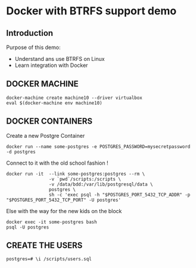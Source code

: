 # Docker with BTRFS  support demo

## Introduction

Purpose of this demo:

* Understand ans use BTRFS on Linux
* Learn integration with Docker

## DOCKER MACHINE 

```
docker-machine create machine10 --driver virtualbox
eval $(docker-machine env machine10)
```

## DOCKER CONTAINERS

Create a new Postgre Container
```
docker run --name some-postgres -e POSTGRES_PASSWORD=mysecretpassword -d postgres
```

Connect to it with the old school fashion ! 
```
docker run -it  --link some-postgres:postgres --rm \
                -v `pwd`/scripts:/scripts \
                -v /data/bdd:/var/lib/postgresql/data \
                postgres \
                sh -c 'exec psql -h "$POSTGRES_PORT_5432_TCP_ADDR" -p "$POSTGRES_PORT_5432_TCP_PORT" -U postgres'
```

Else with the way for the new kids on the block 

```
docker exec -it some-postgres bash
psql -U postgres
```

## CREATE THE USERS

`postgres=# \i /scripts/users.sql`


